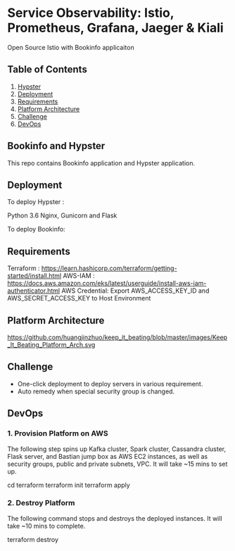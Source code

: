 # Service Observability: Istio, Prometheus, Grafana, Jaeger & Kiali
Open Source Istio with Bookinfo applicaiton


## Table of Contents
1. [Hypster ](README.md#Hypster)
1. [Deployment](README.md#Deployment)
1. [Requirements](README.md#Requirements)
1. [Platform Architecture](README.md#Platform_Architecture)
1. [Challenge](README.md#Challenge)
1. [DevOps](README.md#DevOps)


## Bookinfo and Hypster 

This repo contains Bookinfo application and Hypster application.


## Deployment

To deploy Hypster :

Python 3.6
Nginx, Gunicorn and Flask

To deploy Bookinfo:




## Requirements


Terraform : https://learn.hashicorp.com/terraform/getting-started/install.html
AWS-IAM : https://docs.aws.amazon.com/eks/latest/userguide/install-aws-iam-authenticator.html
AWS Credential: Export AWS_ACCESS_KEY_ID and AWS_SECRET_ACCESS_KEY to Host Environment



## Platform Architecture

https://github.com/huangjinzhuo/keep_it_beating/blob/master/images/Keep_It_Beating_Platform_Arch.svg



## Challenge

* One-click deployment to deploy servers in various requirement.
* Auto remedy when special security group is changed.

## DevOps

### 1. Provision Platform on AWS

The following step spins up Kafka cluster, Spark cluster, Cassandra cluster, Flask server, and Bastian jump box as AWS EC2 instances, as well as security groups, public and private subnets, VPC. It will take ~15 mins to set up.

cd terraform
terraform init
terraform apply

### 2. Destroy Platform
The following command stops and destroys the deployed instances. It will take ~10 mins to complete.

terraform destroy

